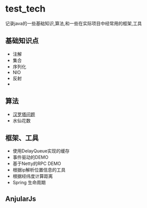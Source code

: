 # test_tech

记录java的一些基础知识,算法,和一些在实际项目中经常用的框架,工具

## 基础知识点
* 注解
* 集合
* 序列化
* NIO
* 反射
* 

## 算法
* [汉罗塔问题](https://github.com/afeiluo/test_tech/blob/master/src/main/java/com/afeiluo/algorithm/Hanota.java)
* 水仙花数

## 框架、工具

* 使用DelayQueue实现的缓存
* 事件驱动的DEMO
* 基于Netty的RPC DEMO
* 根据ip解析位置信息的工具
* 根据经纬度计算距离
* Spring 生命周期

## AnjularJs

